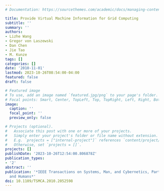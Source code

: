 ```yaml
---
# Documentation: https://sourcethemes.com/academic/docs/managing-content/

title: Provide Virtual Machine Information for Grid Computing
subtitle: ''
summary: ''
authors:
- Lizhe Wang
- Gregor von Laszewski
- Dan Chen
- Jie Tao
- M. Kunze
tags: []
categories: []
date: '2010-11-01'
lastmod: 2023-10-26T08:54:00-04:00
featured: false
draft: false

# Featured image
# To use, add an image named `featured.jpg/png` to your page's folder.
# Focal points: Smart, Center, TopLeft, Top, TopRight, Left, Right, BottomLeft, Bottom, BottomRight.
image:
  caption: ''
  focal_point: ''
  preview_only: false

# Projects (optional).
#   Associate this post with one or more of your projects.
#   Simply enter your project's folder or file name without extension.
#   E.g. `projects = ["internal-project"]` references `content/project/deep-learning/index.md`.
#   Otherwise, set `projects = []`.
projects: []
publishDate: '2023-10-26T12:54:00.806878Z'
publication_types:
- '2'
abstract: ''
publication: '*IEEE Transactions on Systems, Man, and Cybernetics, Part A: Systems
  and Humans*'
doi: 10.1109/TSMCA.2010.2052598
---
```

